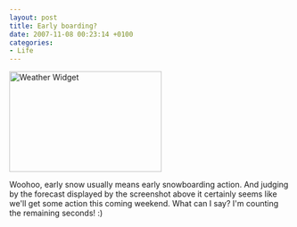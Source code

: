 ```yaml
---
layout: post
title: Early boarding?
date: 2007-11-08 00:23:14 +0100
categories:
- Life
---
```

<img src="http://www.rusiczki.net/blog/blogpics/weather-2007-11-08.gif" width="273" height="180" alt="Weather Widget" class="image"/>

Woohoo, early snow usually means early snowboarding action. And judging by the forecast displayed by the screenshot above it certainly seems like we'll get some action this coming weekend. What can I say? I'm counting the remaining seconds! :)

